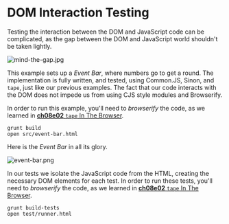 # DOM Interaction Testing

Testing the interaction between the DOM and JavaScript code can be complicated, as the gap between the DOM and JavaScript world shouldn't be taken lightly.

![mind-the-gap.jpg][1]

This example sets up a _Event Bar_, where numbers go to get a round. The implementation is fully written, and tested, using Common.JS, Sinon, and `tape`, just like our previous examples. The fact that our code interacts with the DOM does not impede us from using CJS style modules and Browserify.

In order to run this example, you'll need to _browserify_ the code, as we learned in [**ch08e02** `tape` In The Browser][3].

```shell
grunt build
open src/event-bar.html
```

Here is the _Event Bar_ in all its glory.

![event-bar.png][2]

In our tests we isolate the JavaScript code from the HTML, creating the necessary DOM elements for each test. In order to run these tests, you'll need to _browserify_ the code, as we learned in [**ch08e02** `tape` In The Browser][3].

```shell
grunt build-tests
open test/runner.html
```

[1]: https://raw.github.com/bevacqua/buildfirst/master/images/mind-the-gap.jpg "Mind it!"
[2]: https://raw.github.com/bevacqua/buildfirst/master/images/event-bar.png
[3]: https://github.com/bevacqua/buildfirst/tree/master/ch08/02_tape-in-the-browser
